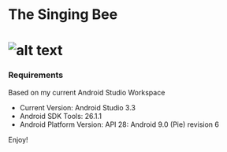 # The Singing Bee

<!--- ![alt text](https://i.imgur.com/nQY5MDE.png) -->
# ![alt text](https://i.imgur.com/B8PFrcF.png)

### Requirements
Based on my current Android Studio Workspace
* Current Version: Android Studio 3.3
* Android SDK Tools: 26.1.1
* Android Platform Version: API 28: Android 9.0 (Pie) revision 6

Enjoy!
